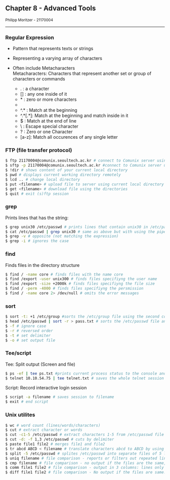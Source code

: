 ## Chapter 8 - Advanced Tools
<small>Philipp Moritzer - 21170004</small>
<hr/>

### Regular Expression

- Pattern that represents texts or strings

- Representing a varying array of characters

- Often include Metacharacters  
Metacharacters: Characters that represent another set or group of characters or commands
  - . : a character
  - [] : any one inside of it
  - \* : zero or more characters
  - [^.*]: Do NOT match any inside of it
  - ^.* : Match at the beginning
  - ^.\*[.*]: Match at the beginning and match inside in it
  - $ : Match at the end of line
  - \\ : Escape special character
  - ? : Zero or one Character
  - [a-z]: Match all occurences of any single letter 

### FTP (file transfer protocol)

```bash
$ ftp 21170004@comunix.seoultech.ac.kr # connect to Comunix server using FTP
$ sftp -p 21170004@comunix.seoultech.ac.kr #connect to Comunix server using FTP while specifying the port with -P
$ !dir # shows content of your current local directory
$ pwd # displays current working directory remotely
$ lcd .. # change local directory
$ put <filename> # upload file to server using current local directory as source and current remote directory as destination
$ get <filename> # download file using the directories
$ quit # exit (s)ftp session
```
### grep

Prints lines that has the string:
```bash
$ grep unix30 /etc/passwd # prints lines that contain unix30 in /etc/passwd file
$ cat /etc/passwd | grep unix30 # same as above but with using the pipe operator
$ grep -v # opposite (not matching the expression)
$ grep -i # ignores the case
```

### find

Finds files in the directory structure  

```bash
$ find / -name core # finds files with the name core
$ find /export -user unix300 # finds files specifiyng the user name
$ find /export -size +2000k # finds files specifiyng the file size
$ find / -perm -4000 # finds files specifiyng the persmission
$ find / -name core 2> /dev/null # omits the error messages
```

### sort

```bash
$ sort -t: +1 /etc/group #sorts the /etc/group file using the second column divided by the ':'
$ head /etc/passwd | sort -r > pass.txt # sorts the /etc/passwd file and sorts it in reverse order and puts the output in the pass.txt file
$ -f # ignore case
$ -r # reversed order
$ -t # set delimiter
$ -o # set output file
```

### Tee/script

Tee: Split output (Screen and file)  
```bash
$ ps -ef | tee ps.txt #prints current process status to the console and saves it to ps.txt
$ telnet 10.10.54.75 | tee telnet.txt # saves the whole telnet session to file telnet.txt
```

Script: Record interactive login session  
```bash
$ script -a filename # saves session to filename
$ exit # end script
```

### Unix utilites

```bash
$ wc # word count (lines/words/characters)
$ cut # extract character or words
$ cut -c1-5 /etc/passwd # extract characters 1-5 from /etc/passwd file
$ cut -d: -f 1,3 /etc/passwd # cuts by delimiter
$ paste file1 file2 # merges file1 and file2
$ tr abcd ABCD < filename # translate characters abcd to ABCD by using input filename
$ split -5 /etc/passwd # splites /etc/passwd into separate files of 5 lines
$ uniq filename # file comparison - reports or filters out repeated lines in a file
$ cmp filename # file comparison - no output if the files are the same, if they differ the comparison will be displayed by byte and line numbers where the first difference occured
$ comm file1 file2 # file comparison - output in 3 columns: lines only in file 1, lines only in file 2, lines in both files
$ diff file1 file2 # file comparison - No output if the files are same. The output will be a minimal list of diffrences between the files

```